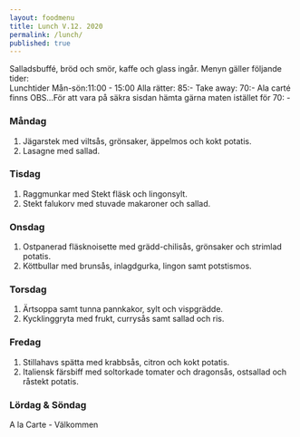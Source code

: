 ```yaml
---
layout: foodmenu
title: Lunch V.12. 2020
permalink: /lunch/
published: true
---
```

Salladsbuffé, bröd och smör, kaffe och glass ingår.
Menyn gäller följande tider:  
Lunchtider  Mån-sön:11:00 - 15:00
Alla rätter: 85:- Take away: 70:-
Ala carté finns
OBS...För att vara på säkra sisdan hämta gärna maten istället för 70: -
                           

### Måndag
1. Jägarstek med viltsås, grönsaker, äppelmos och kokt potatis.
2. Lasagne med sallad.

### Tisdag
1. Raggmunkar med Stekt fläsk och lingonsylt.
2. Stekt falukorv med stuvade makaroner och sallad.

### Onsdag
1. Ostpanerad fläsknoisette med grädd-chilisås, grönsaker och strimlad potatis.
2. Köttbullar med brunsås, inlagdgurka, lingon samt potstismos.

### Torsdag
1. Ärtsoppa samt tunna pannkakor, sylt och vispgrädde. 
2. Kycklinggryta med frukt, currysås samt sallad och ris.

### Fredag
1. Stillahavs spätta med krabbsås, citron och kokt potatis.
2. Italiensk färsbiff med soltorkade tomater och dragonsås, ostsallad och råstekt potatis.
 
                                                                                                    
                   
### Lördag & Söndag
A la Carte - Välkommen
